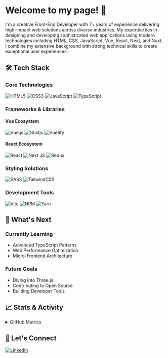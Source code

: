 # Welcome to my page! 👋

I'm a creative Front-End Developer with 7+ years of experience delivering high-impact web solutions across diverse industries. My expertise lies in designing and developing sophisticated web applications using modern technologies including HTML, CSS, JavaScript, Vue, React, Next, and Nuxt. I combine my extensive background with strong technical skills to create exceptional user experiences.

## 🛠️ Tech Stack

### Core Technologies
![HTML5](https://img.shields.io/badge/html5-%23E34F26.svg?style=for-the-badge&logo=html5&logoColor=white)
![CSS3](https://img.shields.io/badge/css3-%231572B6.svg?style=for-the-badge&logo=css3&logoColor=white)
![JavaScript](https://img.shields.io/badge/javascript-%23323330.svg?style=for-the-badge&logo=javascript&logoColor=%23F7DF1E)
![TypeScript](https://img.shields.io/badge/typescript-%23007ACC.svg?style=for-the-badge&logo=typescript&logoColor=white)

### Frameworks & Libraries
#### Vue Ecosystem
![Vue.js](https://img.shields.io/badge/vuejs-%2335495e.svg?style=for-the-badge&logo=vuedotjs&logoColor=%234FC08D)
![Nuxtjs](https://img.shields.io/badge/Nuxt-002E3B?style=for-the-badge&logo=nuxtdotjs&logoColor=#00DC82)
![Vuetify](https://img.shields.io/badge/Vuetify-1867C0?style=for-the-badge&logo=vuetify&logoColor=AEDDFF)

#### React Ecosystem
![React](https://img.shields.io/badge/react-%2320232a.svg?style=for-the-badge&logo=react&logoColor=%2361DAFB)
![Next JS](https://img.shields.io/badge/Next-black?style=for-the-badge&logo=next.js&logoColor=white)
![Redux](https://img.shields.io/badge/redux-%23593d88.svg?style=for-the-badge&logo=redux&logoColor=white)

### Styling Solutions
![SASS](https://img.shields.io/badge/SASS-hotpink.svg?style=for-the-badge&logo=SASS&logoColor=white)
![TailwindCSS](https://img.shields.io/badge/tailwindcss-%2338B2AC.svg?style=for-the-badge&logo=tailwind-css&logoColor=white)

### Development Tools
![Vite](https://img.shields.io/badge/vite-%23646CFF.svg?style=for-the-badge&logo=vite&logoColor=white)
![NPM](https://img.shields.io/badge/NPM-%23CB3837.svg?style=for-the-badge&logo=npm&logoColor=white)
![Yarn](https://img.shields.io/badge/yarn-%232C8EBB.svg?style=for-the-badge&logo=yarn&logoColor=white)

## 🚀 What's Next

### Currently Learning
- Advanced TypeScript Patterns
- Web Performance Optimization
- Micro-Frontend Architecture

### Future Goals
- Diving into Three.js
- Contributing to Open Source
- Building Developer Tools

## 📈 Stats & Activity

<details>
<summary>GitHub Metrics</summary>
<br>

![Top Languages](https://github-readme-stats.vercel.app/api/top-langs/?username=aminalinjad&layout=compact&theme=radical)

![GitHub Streak](https://github-readme-streak-stats.herokuapp.com/?user=aminalinjad&theme=radical)

![Profile Views](https://komarev.com/ghpvc/?username=aminalinjad&color=blueviolet)

[![GitHub Trophy](https://github-profile-trophy.vercel.app/?username=aminalinjad&theme=radical&row=1)](https://github.com/ryo-ma/github-profile-trophy)

[![Amin's github activity graph](https://github-readme-activity-graph.vercel.app/graph?username=aminalinjad&theme=react-dark)](https://github.com/ashutosh00710/github-readme-activity-graph)

</details>

## 🤝 Let's Connect
[![LinkedIn](https://img.shields.io/badge/linkedin-%230077B5.svg?style=for-the-badge&logo=linkedin&logoColor=white)](https://www.linkedin.com/in/aminalinjad/)
